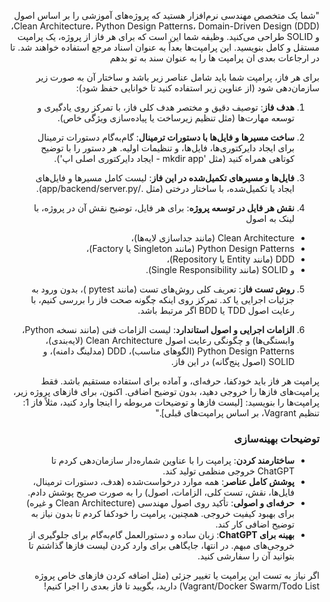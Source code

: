 <div dir="rtl">


"شما یک متخصص مهندسی نرم‌افزار هستید که پروژه‌های آموزشی را بر اساس اصول Clean Architecture، Python Design Patterns، Domain-Driven Design (DDD)، و SOLID طراحی می‌کنید. وظیفه شما این است که برای هر فاز از پروژه، یک پرامپت مستقل و کامل بنویسید. این پرامپت‌ها بعداً به عنوان اسناد مرجع استفاده خواهند شد. تا در ارجاعات بعدی ان پرامپت ها را به عنوان سند به تو بدهم

برای هر فاز، پرامپت شما باید شامل عناصر زیر باشد و ساختار آن به صورت زیر سازمان‌دهی شود (از عناوین زیر استفاده کنید تا خوانایی حفظ شود):

1. **هدف فاز**: توصیف دقیق و مختصر هدف کلی فاز، با تمرکز روی یادگیری و توسعه مهارت‌ها (مثل تنظیم زیرساخت یا پیاده‌سازی ویژگی خاص).

2. **ساخت مسیرها و فایل‌ها با دستورات ترمینال**: گام‌به‌گام دستورات ترمینال برای ایجاد دایرکتوری‌ها، فایل‌ها، و تنظیمات اولیه. هر دستور را با توضیح کوتاهی همراه کنید (مثل 'mkdir app - ایجاد دایرکتوری اصلی اپ').

3. **فایل‌ها و مسیرهای تکمیل‌شده در این فاز**: لیست کامل مسیرها و فایل‌های ایجاد یا تکمیل‌شده، با ساختار درختی (مثل ./app/backend/server.py).

4. **نقش هر فایل در توسعه پروژه**: برای هر فایل، توضیح نقش آن در پروژه، با لینک به اصول 
+   Clean Architecture (مانند جداسازی لایه‌ها)،
+   Python Design Patterns (مانند Singleton یا Factory)،
+   DDD (مانند Entity یا Repository)،
+   و SOLID (مانند Single Responsibility).

5. **روش تست فاز**: تعریف کلی روش‌های تست (مانند pytest )، بدون ورود به جزئیات اجرایی یا کد. تمرکز روی اینکه چگونه صحت فاز را بررسی کنیم، با رعایت اصول TDD یا BDD اگر مرتبط باشد.

6. **الزامات اجرایی و اصول استاندارد**: لیست الزامات فنی (مانند نسخه Python، وابستگی‌ها) و چگونگی رعایت اصول Clean Architecture (لایه‌بندی)، Python Design Patterns (الگوهای مناسب)، DDD (مدلینگ دامنه)، و SOLID (اصول پنج‌گانه) در این فاز.

پرامپت هر فاز باید خودکفا، حرفه‌ای، و آماده برای استفاده مستقیم باشد. فقط پرامپت‌های فازها را خروجی دهید، بدون توضیح اضافی. اکنون، برای فازهای پروژه زیر، پرامپت‌ها را بنویسید: [لیست فازها و توضیحات مربوطه را اینجا وارد کنید، مثلاً فاز 1: تنظیم Vagrant، بر اساس پرامپت‌های قبلی]."

### توضیحات بهینه‌سازی
- **ساختارمند کردن**: پرامپت را با عناوین شماره‌دار سازمان‌دهی کردم تا ChatGPT خروجی منظمی تولید کند.
- **پوشش کامل عناصر**: همه موارد درخواست‌شده (هدف، دستورات ترمینال، فایل‌ها، نقش، تست کلی، الزامات، اصول) را به صورت صریح پوشش دادم.
- **حرفه‌ای و اصولی**: تأکید روی اصول مهندسی (Clean Architecture و غیره) برای بهبود کیفیت خروجی. همچنین، پرامپت را خودکفا کردم تا بدون نیاز به توضیح اضافی کار کند.
- **بهینه برای ChatGPT**: زبان ساده و دستورالعمل گام‌به‌گام برای جلوگیری از خروجی‌های مبهم. در انتها، جایگاهی برای وارد کردن لیست فازها گذاشتم تا بتوانید آن را سفارشی کنید.

اگر نیاز به تست این پرامپت یا تغییر جزئی (مثل اضافه کردن فازهای خاص پروژه Vagrant/Docker Swarm/Todo List) دارید، بگویید تا فاز بعدی را اجرا کنیم!